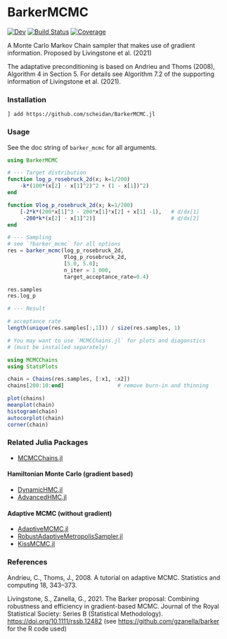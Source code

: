 # BarkerMCMC
[![Dev](https://img.shields.io/badge/docs-dev-blue.svg)](http://scheidan.github.io/BarkerMCMC.jl/dev)
[![Build Status](https://github.com/scheidan/BarkerMCMC.jl/actions/workflows/CI.yml/badge.svg?branch=main)](https://github.com/scheidan/BarkerMCMC.jl/actions/workflows/CI.yml?query=branch%3Amain) [![Coverage](https://codecov.io/gh/scheidan/BarkerMCMC.jl/branch/main/graph/badge.svg)](https://codecov.io/gh/scheidan/BarkerMCMC.jl)



A Monte Carlo Markov Chain sampler that makes use of gradient
information. Proposed by Livingstone et al. (2021)

The adaptative preconditioning is based on Andrieu and Thoms (2008),
Algorithm 4 in Section 5. For details see Algorithm 7.2 of the supporting information
of Livingstone et al. (2021).

### Installation

`] add https://github.com/scheidan/BarkerMCMC.jl`

### Usage

See the doc string of `barker_mcmc` for all arguments.

```Julia
using BarkerMCMC

# --- Target distribution
function log_p_rosebruck_2d(x; k=1/200)
    -k*(100*(x[2] - x[1]^2)^2 + (1 - x[1])^2)
end

function ∇log_p_rosebruck_2d(x; k=1/200)
    [-2*k*(200*x[1]^3 - 200*x[1]*x[2] + x[1] -1),   # d/dx[1]
     -200*k*(x[2] - x[1]^2)]                        # d/dx[2]
end

# --- Sampling
# see `?barker_mcmc` for all options
res = barker_mcmc(log_p_rosebruck_2d,
                  ∇log_p_rosebruck_2d,
                  [5.0, 5.0];
                  n_iter = 1_000,
                  target_acceptance_rate=0.4)

res.samples
res.log_p

# --- Result

# acceptance rate
length(unique(res.samples[:,1])) / size(res.samples, 1)

# You may want to use `MCMCChains.jl` for plots and diagonstics
# (must be installed separately)

using MCMCChains
using StatsPlots

chain = Chains(res.samples, [:x1, :x2])
chains[200:10:end]                 # remove burn-in and thinning

plot(chains)
meanplot(chain)
histogram(chain)
autocorplot(chain)
corner(chain)
```

### Related Julia Packages

- [MCMCChains.jl](https://github.com/TuringLang/MCMCChains.jl)

#### Hamiltonian Monte Carlo (gradient based)

- [DynamicHMC.jl](https://github.com/tpapp/DynamicHMC.jl)
- [AdvancedHMC.jl](https://github.com/TuringLang/AdvancedHMC.jl)

#### Adaptive MCMC (without gradient)

- [AdaptiveMCMC.jl](https://github.com/mvihola/AdaptiveMCMC.jl)
- [RobustAdaptiveMetropolisSampler.jl](https://github.com/anthofflab/RobustAdaptiveMetropolisSampler.jl)
- [KissMCMC.jl](https://github.com/mauro3/KissMCMC.jl)

### References

Andrieu, C., Thoms, J., 2008. A tutorial on adaptive MCMC. Statistics and computing 18, 343–373.

Livingstone, S., Zanella, G., 2021. The Barker proposal: Combining robustness and efficiency in gradient-based MCMC. Journal of the Royal Statistical Society: Series B (Statistical Methodology). https://doi.org/10.1111/rssb.12482
(see https://github.com/gzanella/barker for the R code used)
